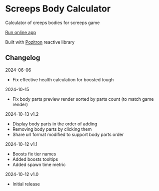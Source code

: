 # Screeps Body Calculator

Calculator of creeps bodies for screeps game

[Run online app](https://nescafe62.github.io/screeps-body-calculator/)

Built with [Pozitron](https://github.com/NesCafe62/vite-pozitron-starter) reactive library


## Changelog

2024-06-06
* Fix effective health calculation for boosted tough

2024-10-15
* Fix body parts preview render sorted by parts count (to match game render)

2024-10-13 v1.2
* Display body parts in the order of adding
* Removing body parts by clicking them
* Share url format modified to support body parts order

2024-10-12 v1.1
* Boosts fix tier names
* Added boosts tooltips
* Added spawn time metric

2024-10-12 v1.0
* Initial release
